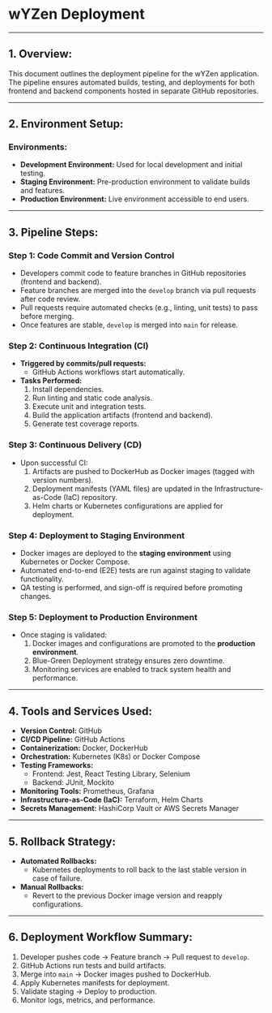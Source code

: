 # **wYZen Deployment**

---

## **1. Overview:**
This document outlines the deployment pipeline for the wYZen application. The pipeline ensures automated builds, testing, and deployments for both frontend and backend components hosted in separate GitHub repositories.

---

## **2. Environment Setup:**
### **Environments:**
- **Development Environment:** Used for local development and initial testing.
- **Staging Environment:** Pre-production environment to validate builds and features.
- **Production Environment:** Live environment accessible to end users.

---

## **3. Pipeline Steps:**

### **Step 1: Code Commit and Version Control**
- Developers commit code to feature branches in GitHub repositories (frontend and backend).
- Feature branches are merged into the `develop` branch via pull requests after code review.
- Pull requests require automated checks (e.g., linting, unit tests) to pass before merging.
- Once features are stable, `develop` is merged into `main` for release.

### **Step 2: Continuous Integration (CI)**
- **Triggered by commits/pull requests:**
    - GitHub Actions workflows start automatically.
- **Tasks Performed:**
    1. Install dependencies.
    2. Run linting and static code analysis.
    3. Execute unit and integration tests.
    4. Build the application artifacts (frontend and backend).
    5. Generate test coverage reports.

### **Step 3: Continuous Delivery (CD)**
- Upon successful CI:
    1. Artifacts are pushed to DockerHub as Docker images (tagged with version numbers).
    2. Deployment manifests (YAML files) are updated in the Infrastructure-as-Code (IaC) repository.
    3. Helm charts or Kubernetes configurations are applied for deployment.

### **Step 4: Deployment to Staging Environment**
- Docker images are deployed to the **staging environment** using Kubernetes or Docker Compose.
- Automated end-to-end (E2E) tests are run against staging to validate functionality.
- QA testing is performed, and sign-off is required before promoting changes.

### **Step 5: Deployment to Production Environment**
- Once staging is validated:
    1. Docker images and configurations are promoted to the **production environment**.
    2. Blue-Green Deployment strategy ensures zero downtime.
    3. Monitoring services are enabled to track system health and performance.

---

## **4. Tools and Services Used:**

- **Version Control:** GitHub
- **CI/CD Pipeline:** GitHub Actions
- **Containerization:** Docker, DockerHub
- **Orchestration:** Kubernetes (K8s) or Docker Compose
- **Testing Frameworks:**
    - Frontend: Jest, React Testing Library, Selenium 
    - Backend: JUnit, Mockito
- **Monitoring Tools:** Prometheus, Grafana
- **Infrastructure-as-Code (IaC):** Terraform, Helm Charts
- **Secrets Management:** HashiCorp Vault or AWS Secrets Manager

---

## **5. Rollback Strategy:**
- **Automated Rollbacks:**
    - Kubernetes deployments to roll back to the last stable version in case of failure.
- **Manual Rollbacks:**
    - Revert to the previous Docker image version and reapply configurations.

---

## **6. Deployment Workflow Summary:**
1. Developer pushes code → Feature branch → Pull request to `develop`.
2. GitHub Actions run tests and build artifacts.
3. Merge into `main` → Docker images pushed to DockerHub.
4. Apply Kubernetes manifests for deployment.
5. Validate staging → Deploy to production.
6. Monitor logs, metrics, and performance.



